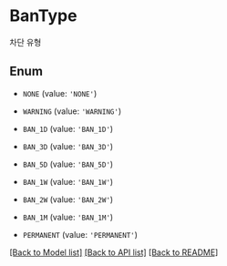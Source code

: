 # BanType

차단 유형

## Enum

* `NONE` (value: `'NONE'`)

* `WARNING` (value: `'WARNING'`)

* `BAN_1D` (value: `'BAN_1D'`)

* `BAN_3D` (value: `'BAN_3D'`)

* `BAN_5D` (value: `'BAN_5D'`)

* `BAN_1W` (value: `'BAN_1W'`)

* `BAN_2W` (value: `'BAN_2W'`)

* `BAN_1M` (value: `'BAN_1M'`)

* `PERMANENT` (value: `'PERMANENT'`)

[[Back to Model list]](../README.md#documentation-for-models) [[Back to API list]](../README.md#documentation-for-api-endpoints) [[Back to README]](../README.md)
